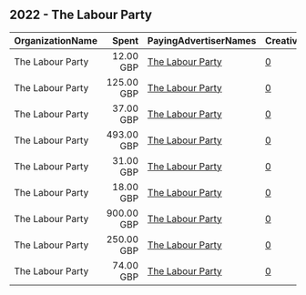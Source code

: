 ## 2022 - The Labour Party 
|OrganizationName|Spent|PayingAdvertiserNames|CreativeUrls|Impressions|Genders|AgeBrackets|CountryCodes|BillingAddresses|CandidateBallotInformation|
|:---|---:|:---|:---|---:|:---|:---|:---|:---|:---|
|The Labour Party|12.00 GBP|[The Labour Party](2022/The_Labour_Party.md)|[0](https://www.snap.com/political-ads/asset/780bb3f50f6c0d42d7c28c442cc62ef4274a511415214a80ebb24c2c520722bb?mediaType=png)|4,373||18-25|united kingdom|"Kings Manor,Newcastle,NE16PA,GB"||
|The Labour Party|125.00 GBP|[The Labour Party](2022/The_Labour_Party.md)|[0](https://www.snap.com/political-ads/asset/780bb3f50f6c0d42d7c28c442cc62ef4274a511415214a80ebb24c2c520722bb?mediaType=png)|54,866||18-25|united kingdom|"Kings Manor,Newcastle,NE16PA,GB"||
|The Labour Party|37.00 GBP|[The Labour Party](2022/The_Labour_Party.md)|[0](https://www.snap.com/political-ads/asset/c849aa22362a778fe070cca0ae633d617ea96e3f946675b85d1daf919bdd7762?mediaType=mp4)|15,598||18-25|united kingdom|"Kings Manor,Newcastle,NE16PA,GB"||
|The Labour Party|493.00 GBP|[The Labour Party](2022/The_Labour_Party.md)|[0](https://www.snap.com/political-ads/asset/12c4b09bd893b2a0628b666c68676641ac28b846de97e7139fa1aad9422ef40a?mediaType=mp4)|60,772||18+|united kingdom|"Kings Manor,Newcastle,NE16PA,GB"|London Labour|
|The Labour Party|31.00 GBP|[The Labour Party](2022/The_Labour_Party.md)|[0](https://www.snap.com/political-ads/asset/780bb3f50f6c0d42d7c28c442cc62ef4274a511415214a80ebb24c2c520722bb?mediaType=png)|17,701||18-25|united kingdom|"Kings Manor,Newcastle,NE16PA,GB"||
|The Labour Party|18.00 GBP|[The Labour Party](2022/The_Labour_Party.md)|[0](https://www.snap.com/political-ads/asset/c849aa22362a778fe070cca0ae633d617ea96e3f946675b85d1daf919bdd7762?mediaType=mp4)|10,187||18-25|united kingdom|"Kings Manor,Newcastle,NE16PA,GB"||
|The Labour Party|900.00 GBP|[The Labour Party](2022/The_Labour_Party.md)|[0](https://www.snap.com/political-ads/asset/09cee60ea25c12b3e43d19a0102dd0287242b581fce67ef98f0b621b830dfe44?mediaType=mp4)|252,654||18+|united kingdom|"Kings Manor,Newcastle,NE16PA,GB"|London Labour|
|The Labour Party|250.00 GBP|[The Labour Party](2022/The_Labour_Party.md)|[0](https://www.snap.com/political-ads/asset/1ec07df512dd00f89c50eb2bdfe3d79c26d605611f6f32c1dd8dbe1ff316eef0?mediaType=mp4)|88,266||18+|united kingdom|"Kings Manor,Newcastle,NE16PA,GB"|London Labour|
|The Labour Party|74.00 GBP|[The Labour Party](2022/The_Labour_Party.md)|[0](https://www.snap.com/political-ads/asset/c849aa22362a778fe070cca0ae633d617ea96e3f946675b85d1daf919bdd7762?mediaType=mp4)|32,259||18-25|united kingdom|"Kings Manor,Newcastle,NE16PA,GB"||
